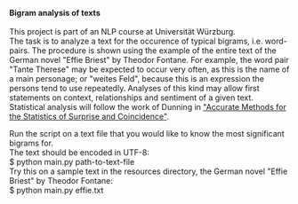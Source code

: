 <p><b>Bigram analysis of texts</b><br>
<br>
This project is part of an NLP course at Universität Würzburg.<br>
The task is to analyze a text for the occurence of typical bigrams, i.e. word-pairs. The procedure is shown using the example of the entire text of the German novel "Effie Briest" by Theodor Fontane. For example, the word pair "Tante Therese" may be expected to occur very often, as this is the name of a main personage; or "weites Feld", because this is an expression the persons tend to use repeatedly. Analyses of this kind may allow first statements on context, relationships and sentiment of a given text.<br>
Statistical analysis will follow the work of Dunning in <a href="https://www.google.de/url?sa=t&rct=j&q=&esrc=s&source=web&cd=2&cad=rja&uact=8&ved=0ahUKEwilmsD7weHXAhVLC-wKHWVoB9IQFggwMAE&url=http%3A%2F%2Faclweb.org%2Fanthology%2FJ93-1003&usg=AOvVaw255tnabSLrnqmqx4QJcoKu">"Accurate Methods for the Statistics of Surprise and Coincidence"</a>.<br>
  
Run the script on a text file that you would like to know the most significant bigrams for.<br>
The text should be encoded in UTF-8:<br>
    $ python main.py path-to-text-file<br>
Try this on a sample text in the resources directory, the German novel "Effie Briest" by Theodor Fontane:<br>
    $ python main.py effie.txt<br>

